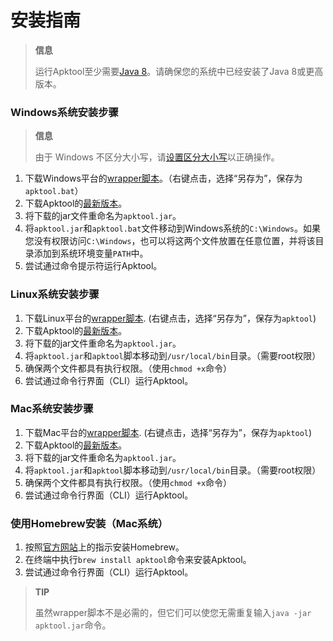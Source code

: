 # 安装指南

> **信息**
>
> 运行Apktool至少需要[Java 8](https://www.java.com/en/download/)。请确保您的系统中已经安装了Java 8或更高版本。
>

### Windows系统安装步骤

> **信息**
>
> 由于 Windows 不区分大小写，请[设置区分大小写](https://learn.microsoft.com/en-us/windows/wsl/case-sensitivity)以正确操作。

1. 下载Windows平台的[wrapper脚本](https://raw.githubusercontent.com/iBotPeaches/Apktool/master/scripts/windows/apktool.bat)。（右键点击，选择“另存为”，保存为`apktool.bat`）
2. 下载Apktool的[最新版本](https://bitbucket.org/iBotPeaches/apktool/downloads)。
3. 将下载的jar文件重命名为`apktool.jar`。
4. 将`apktool.jar`和`apktool.bat`文件移动到Windows系统的`C:\Windows`。如果您没有权限访问`C:\Windows`，也可以将这两个文件放置在任意位置，并将该目录添加到系统环境变量`PATH`中。
5. 尝试通过命令提示符运行Apktool。

### Linux系统安装步骤

1. 下载Linux平台的[wrapper脚本](https://raw.githubusercontent.com/iBotPeaches/Apktool/master/scripts/linux/apktool). (右键点击，选择“另存为”，保存为`apktool`)
2. 下载Apktool的[最新版本](https://bitbucket.org/iBotPeaches/apktool/downloads)。
3. 将下载的jar文件重命名为`apktool.jar`。
4. 将`apktool.jar`和`apktool`脚本移动到`/usr/local/bin`目录。（需要root权限）
5. 确保两个文件都具有执行权限。（使用`chmod +x`命令）
6. 尝试通过命令行界面（CLI）运行Apktool。

### Mac系统安装步骤

1. 下载Mac平台的[wrapper脚本](https://raw.githubusercontent.com/iBotPeaches/Apktool/master/scripts/osx/apktool). (右键点击，选择“另存为”，保存为`apktool`)
2. 下载Apktool的[最新版本](https://bitbucket.org/iBotPeaches/apktool/downloads)。
3. 将下载的jar文件重命名为`apktool.jar`。
4. 将`apktool.jar`和`apktool`脚本移动到`/usr/local/bin`目录。（需要root权限）
5. 确保两个文件都具有执行权限。（使用`chmod +x`命令）
6. 尝试通过命令行界面（CLI）运行Apktool。

### 使用Homebrew安装（Mac系统）

1. 按照[官方网站](https://brew.sh/)上的指示安装Homebrew。
2. 在终端中执行`brew install apktool`命令来安装Apktool。
3. 尝试通过命令行界面（CLI）运行Apktool。

> **TIP**
>
> 虽然wrapper脚本不是必需的，但它们可以使您无需重复输入`java -jar apktool.jar`命令。

